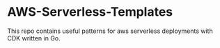 # AWS-Serverless-Templates

This repo contains useful patterns for aws serverless deployments with CDK written in Go.
